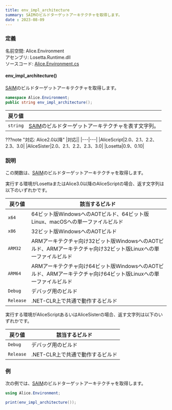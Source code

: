 ```yaml
---
title: env_impl_architecture
summary: SAIMのビルドターゲットアーキテクチャを取得します。
date : 2023-08-09
---
```

### 定義
名前空間: Alice.Environment<br/>
アセンブリ: Losetta.Runtime.dll<br/>
ソースコード: [Alice.Environment.cs](https://github.com/WSOFT-Project/Losetta/blob/master/Losetta.Runtime/Alice.Environment.cs)

#### env_impl_architecture()

[SAIM](../../../general/saim.md)のビルドターゲットアーキテクチャを取得します。

```cs title="AliceScript"
namespace Alice.Environment;
public string env_impl_architecture();
```

|戻り値| |
|-|-|
|`string`|[SAIM](../../../general/saim.md)のビルドターゲットアーキテクチャを表す文字列。|

???note "対応: Alice2.0以降"
    |対応||
    |---|---|
    |AliceScript|2.0、2.1、2.2、2.3、3.0|
    |AliceSister|2.0、2.1、2.2、2.3、3.0|
    |Losetta|0.9、0.10|

### 説明
この関数は、[SAIM](../../../general/saim.md)のビルドターゲットアーキテクチャを取得します。

実行する環境がLosettaまたはAlice3.0以降のAliceScriptの場合、返す文字列は以下のいずれかです。

|戻り値|該当するビルド|
|-|-|
|`x64`|64ビット版WindowsへのAOTビルド、64ビット版Linux、macOSへの単一ファイルビルド|
|`x86`|32ビット版WindowsへのAOTビルド|
|`ARM32`|ARMアーキテクチャ向け32ビット版WindowsへのAOTビルド、ARMアーキテクチャ向け32ビット版Linuxへの単一ファイルビルド|
|`ARM64`|ARMアーキテクチャ向け64ビット版WindowsへのAOTビルド、ARMアーキテクチャ向け64ビット版Linuxへの単一ファイルビルド|
|`Debug`|デバッグ用のビルド|
|`Release`|.NET-CLR上で共通で動作するビルド|

実行する環境がAliceScriptあるいはAliceSisterの場合、返す文字列は以下のいずれかです。

|戻り値|該当するビルド|
|-|-|
|`Debug`|デバッグ用のビルド|
|`Release`|.NET-CLR上で共通で動作するビルド|

### 例
次の例では、[SAIM](../../../general/saim.md)のビルドターゲットアーキテクチャを取得します。

```cs title="AliceScript"
using Alice.Environment;

print(env_impl_architecture());
```